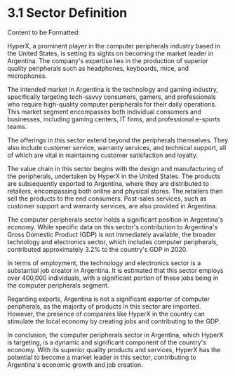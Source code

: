 # 3.1 Sector Definition

Content to be Formatted:

HyperX, a prominent player in the computer peripherals industry based in the United States, is setting its sights on becoming the market leader in Argentina. The company's expertise lies in the production of superior quality peripherals such as headphones, keyboards, mice, and microphones.

The intended market in Argentina is the technology and gaming industry, specifically targeting tech-savvy consumers, gamers, and professionals who require high-quality computer peripherals for their daily operations. This market segment encompasses both individual consumers and businesses, including gaming centers, IT firms, and professional e-sports teams.

The offerings in this sector extend beyond the peripherals themselves. They also include customer service, warranty services, and technical support, all of which are vital in maintaining customer satisfaction and loyalty.

The value chain in this sector begins with the design and manufacturing of the peripherals, undertaken by HyperX in the United States. The products are subsequently exported to Argentina, where they are distributed to retailers, encompassing both online and physical stores. The retailers then sell the products to the end consumers. Post-sales services, such as customer support and warranty services, are also provided in Argentina.

The computer peripherals sector holds a significant position in Argentina's economy. While specific data on this sector's contribution to Argentina's Gross Domestic Product (GDP) is not immediately available, the broader technology and electronics sector, which includes computer peripherals, contributed approximately 3.2% to the country's GDP in 2020.

In terms of employment, the technology and electronics sector is a substantial job creator in Argentina. It is estimated that this sector employs over 400,000 individuals, with a significant portion of these jobs being in the computer peripherals segment.

Regarding exports, Argentina is not a significant exporter of computer peripherals, as the majority of products in this sector are imported. However, the presence of companies like HyperX in the country can stimulate the local economy by creating jobs and contributing to the GDP.

In conclusion, the computer peripherals sector in Argentina, which HyperX is targeting, is a dynamic and significant component of the country's economy. With its superior quality products and services, HyperX has the potential to become a market leader in this sector, contributing to Argentina's economic growth and job creation.